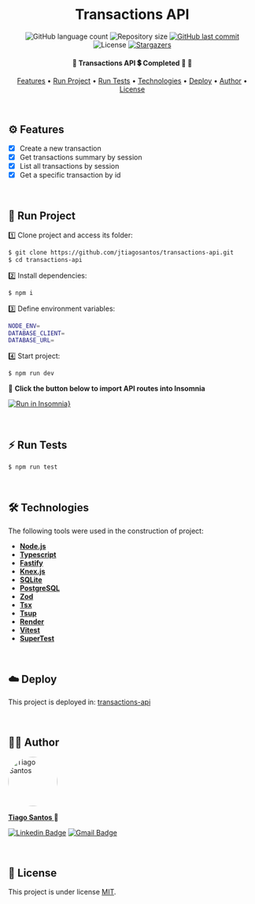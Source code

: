 
<h1 align="center">Transactions API</h1>

<p align="center">
  <img alt="GitHub language count" src="https://img.shields.io/github/languages/count/jtiagosantos/transactions-api?color=%green">
  <img alt="Repository size" src="https://img.shields.io/github/repo-size/jtiagosantos/transactions-api?color=blue">
  <a href="https://github.com/jtiagosantos/transactions-api/commits/master">
    <img alt="GitHub last commit" src="https://img.shields.io/github/last-commit/jtiagosantos/transactions-api?color=purple">
  </a>
  <img alt="License" src="https://img.shields.io/badge/license-MIT-brightgreen?color=orange">
   <a href="https://github.com/jtiagosantos/transactions-api/stargazers">
    <img alt="Stargazers" src="https://img.shields.io/github/stars/jtiagosantos/transactions-api?style=social">
  </a>
</p>

<h4 align="center"> 
  🚧 Transactions API 💲 Completed 🚀 🚧
</h4>

<p align="center">
  <a href="#-features">Features</a> •
  <a href="#-run-project">Run Project</a> • 
  <a href="#-run-tests">Run Tests</a> • 
  <a href="#-technologies">Technologies</a> • 
  <a href="#-deploy">Deploy</a> • 
  <a href="#-author">Author</a> • 
  <a href="#-license">License</a>
</p>

<br>


## ⚙️ Features

- [x] Create a new transaction
- [x] Get transactions summary by session
- [x] List all transactions by session
- [x] Get a specific transaction by id

<br>

## 🚀 Run Project

1️⃣ Clone project and access its folder:

```bash
$ git clone https://github.com/jtiagosantos/transactions-api.git
$ cd transactions-api
```

2️⃣ Install dependencies:

```bash
$ npm i
```

3️⃣ Define environment variables:

```bash
NODE_ENV=
DATABASE_CLIENT=
DATABASE_URL=
```

4️⃣ Start project:

```bash
$ npm run dev
```

🔌 **Click the button below to import API routes into Insomnia**

[![Run in Insomnia}](https://insomnia.rest/images/run.svg)](https://insomnia.rest/run/?label=Transactions%20API&uri=https%3A%2F%2Fraw.githubusercontent.com%2Fjtiagosantos%2Ftransactions-api%2Fmain%2F.github%2Finsomnia-routes.json)

<br>

## ⚡ Run Tests

```bash
$ npm run test
```

<br>

## 🛠 Technologies

The following tools were used in the construction of project:

- **[Node.js](https://nodejs.org/en)**
- **[Typescript](https://www.typescriptlang.org/)**
- **[Fastify](https://www.fastify.io/)**
- **[Knex.js](https://knexjs.org/)**
- **[SQLite](https://sqlite.org/index.html)**
- **[PostgreSQL](https://www.postgresql.org/)**
- **[Zod](https://github.com/colinhacks/zod)**
- **[Tsx](https://www.npmjs.com/package/tsx)**
- **[Tsup](https://tsup.egoist.dev/)**
- **[Render](https://render.com/)**
- **[Vitest](https://vitest.dev/)**
- **[SuperTest](https://www.npmjs.com/package/supertest)**

<br>

## ☁️ Deploy

This project is deployed in: [transactions-api](https://transactions-api-server.onrender.com)

<br>

## 👨‍💻 Author

<img src="https://avatars.githubusercontent.com/u/63312141?v=4" width="100" alt="Tiago Santos" style="border-radius: 50px;" />

<strong><a href="https://github.com/jtiagosantos">Tiago Santos </a>🚀</strong>

[![Linkedin Badge](https://img.shields.io/badge/linkedin-%230077B5.svg?&style=for-the-badge&logo=linkedin&logoColor=white&link=https://www.linkedin.com/in/jos%C3%A9-tiago-santos-de-lima-aaa4361a4/)](https://www.linkedin.com/in/josetiagosantosdelima/)
[![Gmail Badge](https://img.shields.io/badge/Gmail-D14836?style=for-the-badge&logo=gmail&logoColor=white)](mailto:tiago.santos@icomp.ufam.edu.br)

<br>

## 📝 License

This project is under license [MIT](./LICENSE).
